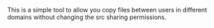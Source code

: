 This is a simple tool to allow you copy files between users in different domains without changing the src sharing permissions.